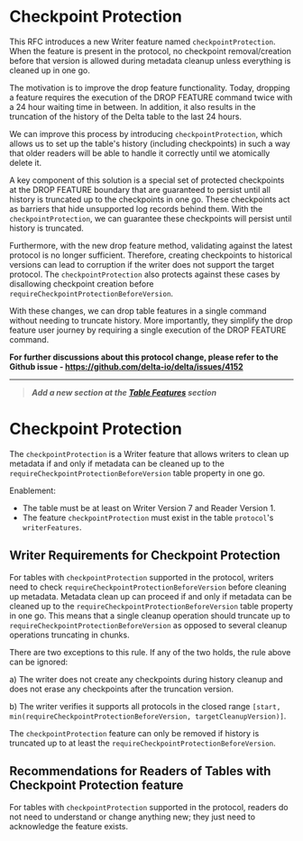 # Checkpoint Protection

This RFC introduces a new Writer feature named `checkpointProtection`. When the feature is present in the protocol, no checkpoint removal/creation before that version is allowed during metadata cleanup unless everything is cleaned up in one go.

The motivation is to improve the drop feature functionality. Today, dropping a feature requires the execution of the DROP FEATURE command twice with a 24 hour waiting time in between. In addition, it also results in the truncation of the history of the Delta table to the last 24 hours.

We can improve this process by introducing `checkpointProtection`, which allows us to set up the table's history (including checkpoints) in such a way that older readers will be able to handle it correctly until we atomically delete it.

A key component of this solution is a special set of protected checkpoints at the DROP FEATURE boundary that are guaranteed to persist until all history is truncated up to the checkpoints in one go. These checkpoints act as barriers that hide unsupported log records behind them. With the `checkpointProtection`, we can guarantee these checkpoints will persist until history is truncated.

Furthermore, with the new drop feature method, validating against the latest protocol is no longer sufficient. Therefore, creating checkpoints to historical versions can lead to corruption if the writer does not support the target protocol. The `checkpointProtection` also protects against these cases by disallowing checkpoint creation before `requireCheckpointProtectionBeforeVersion`.

With these changes, we can drop table features in a single command without needing to truncate history. More importantly, they simplify the drop feature user journey by requiring a single execution of the DROP FEATURE command.

**For further discussions about this protocol change, please refer to the Github issue - https://github.com/delta-io/delta/issues/4152**

--------

> ***Add a new section at the [Table Features](https://github.com/delta-io/delta/blob/master/PROTOCOL.md#table-features) section***
# Checkpoint Protection

The `checkpointProtection` is a Writer feature that allows writers to clean up metadata if and only if metadata can be cleaned up to the `requireCheckpointProtectionBeforeVersion` table property in one go.

Enablement:
- The table must be at least on Writer Version 7 and Reader Version 1.
- The feature `checkpointProtection` must exist in the table `protocol`'s `writerFeatures`.

## Writer Requirements for Checkpoint Protection

For tables with `checkpointProtection` supported in the protocol, writers need to check `requireCheckpointProtectionBeforeVersion` before cleaning up metadata. Metadata clean up can proceed if and only if metadata can be cleaned up to the `requireCheckpointProtectionBeforeVersion` table property in one go. This means that a single cleanup operation should truncate up to `requireCheckpointProtectionBeforeVersion` as opposed to several cleanup operations truncating in chunks.

There are two exceptions to this rule. If any of the two holds, the rule above can be ignored:

a) The writer does not create any checkpoints during history cleanup and does not erase any checkpoints after the truncation version.

b) The writer verifies it supports all protocols in the closed range `[start, min(requireCheckpointProtectionBeforeVersion, targetCleanupVersion)]`.

The `checkpointProtection` feature can only be removed if history is truncated up to at least the `requireCheckpointProtectionBeforeVersion`.

## Recommendations for Readers of Tables with Checkpoint Protection feature

For tables with `checkpointProtection` supported in the protocol, readers do not need to understand or change anything new; they just need to acknowledge the feature exists.